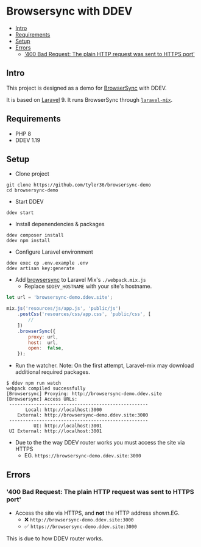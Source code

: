 # Browsersync with DDEV <!-- omit in toc -->

- [Intro](#intro)
- [Requirements](#requirements)
- [Setup](#setup)
- [Errors](#errors)
  - ['400 Bad Request: The plain HTTP request was sent to HTTPS port'](#400-bad-request-the-plain-http-request-was-sent-to-https-port)

## Intro

This project is designed as a demo for [BrowserSync](https://browsersync.io/) with DDEV.

It is based on [Laravel](https://laravel.com/) 9.
It runs BrowserSync through [`laravel-mix`](https://laravel-mix.com/).

## Requirements

- PHP 8
- DDEV 1.19

## Setup

- Clone project

```shell
git clone https://github.com/tyler36/browsersync-demo
cd browsersync-demo
```

- Start DDEV

```shell
ddev start
```

- Install depenendencies & packages

```shell
ddev composer install
ddev npm install
```

- Configure Laravel environment

```shell
ddev exec cp .env.example .env
ddev artisan key:generate
```

- Add [browsersync](https://laravel-mix.com/docs/4.0/browsersync) to Laravel Mix's `./webpack.mix.js`
  - Replace `$DDEV_HOSTNAME` with your site's hostname.

```js
let url = 'browsersync-demo.ddev.site';

mix.js('resources/js/app.js', 'public/js')
    .postCss('resources/css/app.css', 'public/css', [
        //
    ])
    .browserSync({
        proxy: url,
        host:  url,
        open:  false,
    });
```

- Run the watcher. Note: On the first attempt, Laravel-mix may download additional required packages.

```shell
$ ddev npm run watch
webpack compiled successfully
[Browsersync] Proxying: http://browsersync-demo.ddev.site
[Browsersync] Access URLs:
 ---------------------------------------------------
       Local: http://localhost:3000
    External: http://browsersync-demo.ddev.site:3000
 ---------------------------------------------------
          UI: http://localhost:3001
 UI External: http://localhost:3001
```

- Due to the the way DDEV router works you must access the site via HTTPS
  - EG. `https://browsersync-demo.ddev.site:3000`

## Errors

### '400 Bad Request: The plain HTTP request was sent to HTTPS port'

- Access the site via HTTPS, and **not** the HTTP address shown.EG.
  - ❌ `http://browsersync-demo.ddev.site:3000`
  - ✅ `https://browsersync-demo.ddev.site:3000`

This is due to how DDEV router works.
